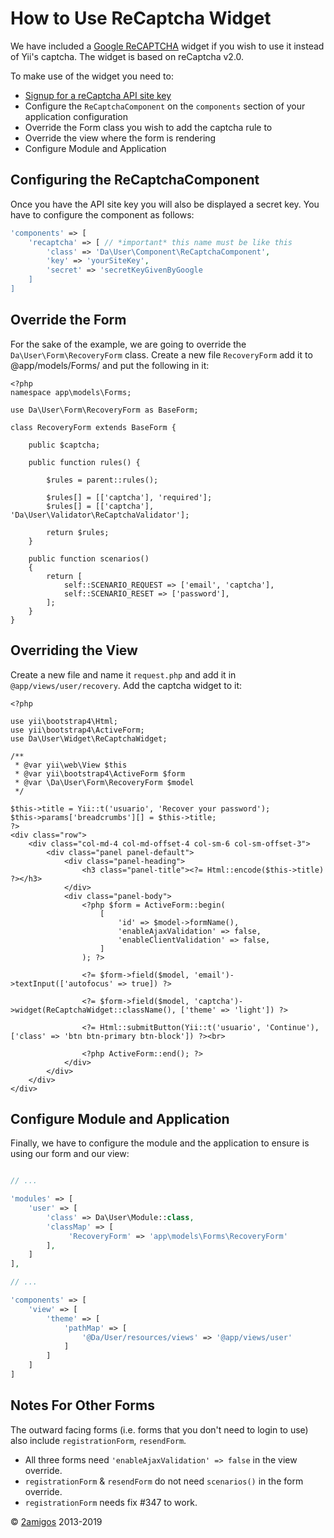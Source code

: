 How to Use ReCaptcha Widget
============================

We have included a [Google ReCAPTCHA](https://developers.google.com/recaptcha) widget if you wish to use it instead of 
Yii's captcha. The widget is based on reCaptcha v2.0.

To make use of the widget you need to: 

- [Signup for a reCaptcha API site key](https://www.google.com/recaptcha/admin#createsite)
- Configure the `ReCaptchaComponent` on the `components` section of your application configuration
- Override the Form class you wish to add the captcha rule to
- Override the view where the form is rendering 
- Configure Module and Application

Configuring the ReCaptchaComponent 
----------------------------------

Once you have the API site key you will also be displayed a secret key. You have to configure the component as follows: 

```php 
'components' => [
    'recaptcha' => [ // *important* this name must be like this
        'class' => 'Da\User\Component\ReCaptchaComponent',
        'key' => 'yourSiteKey',
        'secret' => 'secretKeyGivenByGoogle
    ]
]
```
  
Override the Form 
-----------------

For the sake of the example, we are going to override the `Da\User\Form\RecoveryForm` class. Create a new file `RecoveryForm`
add it to @app/models/Forms/ and put the following in it:

```
<?php 
namespace app\models\Forms;

use Da\User\Form\RecoveryForm as BaseForm;

class RecoveryForm extends BaseForm {

    public $captcha;

    public function rules() {

        $rules = parent::rules();

        $rules[] = [['captcha'], 'required'];
        $rules[] = [['captcha'], 'Da\User\Validator\ReCaptchaValidator'];

        return $rules;
    }
    
    public function scenarios()
    {
        return [
            self::SCENARIO_REQUEST => ['email', 'captcha'],
            self::SCENARIO_RESET => ['password'],
        ];
    }
}

```


Overriding the View
-------------------

Create a new file and name it `request.php` and add it in `@app/views/user/recovery`. Add the captcha widget to it: 

``` 
<?php

use yii\bootstrap4\Html;
use yii\bootstrap4\ActiveForm;
use Da\User\Widget\ReCaptchaWidget;

/**
 * @var yii\web\View $this
 * @var yii\bootstrap4\ActiveForm $form
 * @var \Da\User\Form\RecoveryForm $model
 */

$this->title = Yii::t('usuario', 'Recover your password');
$this->params['breadcrumbs'][] = $this->title;
?>
<div class="row">
    <div class="col-md-4 col-md-offset-4 col-sm-6 col-sm-offset-3">
        <div class="panel panel-default">
            <div class="panel-heading">
                <h3 class="panel-title"><?= Html::encode($this->title) ?></h3>
            </div>
            <div class="panel-body">
                <?php $form = ActiveForm::begin(
                    [
                        'id' => $model->formName(),
                        'enableAjaxValidation' => false,
                        'enableClientValidation' => false,
                    ]
                ); ?>

                <?= $form->field($model, 'email')->textInput(['autofocus' => true]) ?>
                
                <?= $form->field($model, 'captcha')->widget(ReCaptchaWidget::className(), ['theme' => 'light']) ?>

                <?= Html::submitButton(Yii::t('usuario', 'Continue'), ['class' => 'btn btn-primary btn-block']) ?><br>

                <?php ActiveForm::end(); ?>
            </div>
        </div>
    </div>
</div>

```

Configure Module and Application
--------------------------------

Finally, we have to configure the module and the application to ensure is using our form and our view: 

```php

// ... 

'modules' => [
    'user' => [
        'class' => Da\User\Module::class,
        'classMap' => [
             'RecoveryForm' => 'app\models\Forms\RecoveryForm'
        ], 
    ]
], 

// ...

'components' => [
    'view' => [
        'theme' => [
            'pathMap' => [
                '@Da/User/resources/views' => '@app/views/user'
            ]
        ]
    ]
]
```

Notes For Other Forms
---------------------

The outward facing forms (i.e. forms that you don't need to login to use) also include `registrationForm`, `resendForm`. 

- All three forms need `'enableAjaxValidation' => false` in the view override.
- `registrationForm` & `resendForm` do not need `scenarios()` in the form override.
- `registrationForm` needs fix #347 to work.

© [2amigos](http://www.2amigos.us/) 2013-2019
